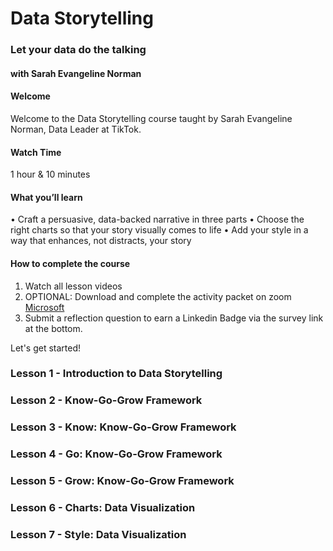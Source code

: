 # Data Storytelling
### Let your data do the talking
#### with Sarah Evangeline Norman

#### Welcome

Welcome to the Data Storytelling course taught by Sarah Evangeline Norman, Data Leader at TikTok.

#### Watch Time
1 hour & 10 minutes

#### What you’ll learn
• Craft a persuasive, data-backed narrative in three parts
• Choose the right charts so that your story visually comes to life
• Add your style in a way that enhances, not distracts, your story

#### How to complete the course
1) Watch all lesson videos
2) OPTIONAL: Download and complete the activity packet on zoom [Microsoft](https://media.sectionschool.com/courses/data-storytelling/Data_Storytelling__Activity_Packet.pptx)
3) Submit a reflection question to earn a Linkedin Badge via the survey link at the bottom.

Let's get started!

### Lesson 1 - Introduction to Data Storytelling

### Lesson 2 - Know-Go-Grow Framework

### Lesson 3 - Know: Know-Go-Grow Framework

### Lesson 4 - Go: Know-Go-Grow Framework

### Lesson 5 - Grow: Know-Go-Grow Framework

### Lesson 6 - Charts: Data Visualization

### Lesson 7 - Style: Data Visualization
